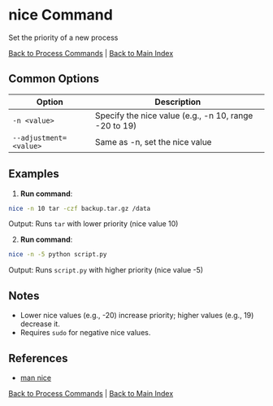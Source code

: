 # nice Command

Set the priority of a new process

[Back to Process Commands](./index.md) | [Back to Main Index](../../README.md)

## Common Options

| Option | Description |
|--------|-------------|
| `-n <value>` | Specify the nice value (e.g., -n 10, range -20 to 19) |
| `--adjustment=<value>` | Same as -n, set the nice value |

## Examples
1. **Run command**:
```bash
nice -n 10 tar -czf backup.tar.gz /data
```
Output: Runs `tar` with lower priority (nice value 10)

2. **Run command**:
```bash
nice -n -5 python script.py
```
Output: Runs `script.py` with higher priority (nice value -5)


## Notes
- Lower nice values (e.g., -20) increase priority; higher values (e.g., 19) decrease it.
- Requires `sudo` for negative nice values.

## References
- [man nice](https://man7.org/linux/man-pages/man1/nice.1.html)

[Back to Process Commands](../index.md) | [Back to Main Index](../../README.md)